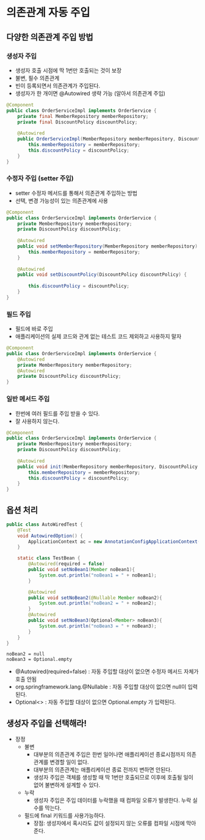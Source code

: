 # 의존관계 자동 주입
## 다양한 의존관계 주입 방법
### 생성자 주입
- 생성자 호출 시점에 딱 1번만 호출되는 것이 보장
- 불변, 필수 의존관계
- 빈이 등록되면서 의존관계가 주입된다.
- 생성자가 한 개이면 @Autowired 생략 가능 (알아서 의존관계 주입)
```java
@Component
public class OrderServiceImpl implements OrderService {
    private final MemberRepository memberRepository;
    private final DiscountPolicy discountPolicy;
    
    @Autowired
    public OrderServiceImpl(MemberRepository memberRepository, DiscountPolicy discountPolicy) {
        this.memberRepository = memberRepository;
        this.discountPolicy = discountPolicy;
    }
}
```
### 수정자 주입 (setter 주입)
- setter 수정자 메서드를 통해서 의존관계 주입하는 방법
- 선택, 변경 가능성이 있는 의존관계에 사용
```java
@Component
public class OrderServiceImpl implements OrderService {
    private MemberRepository memberRepository;
    private DiscountPolicy discountPolicy;
    
    @Autowired
    public void setMemberRepository(MemberRepository memberRepository) {
        this.memberRepository = memberRepository;
    }
    
    @Autowired
    public void setDiscountPolicy(DiscountPolicy discountPolicy) {
        
        this.discountPolicy = discountPolicy;
    }
}
```

### 필드 주입 
- 필드에 바로 주입
- 애플리케이션의 실제 코드와 관계 없는 테스트 코드 제외하고 사용하지 말자
```java
@Component
public class OrderServiceImpl implements OrderService {
    @Autowired
    private MemberRepository memberRepository;
    @Autowired
    private DiscountPolicy discountPolicy;
}
```

### 일반 메서드 주입
- 한번에 여러 필드를 주입 받을 수 있다.
- 잘 사용하지 않는다.
```java
@Component
public class OrderServiceImpl implements OrderService {
    private MemberRepository memberRepository;
    private DiscountPolicy discountPolicy;
    
    @Autowired
    public void init(MemberRepository memberRepository, DiscountPolicy discountPolicy) {
        this.memberRepository = memberRepository;
        this.discountPolicy = discountPolicy;
    }
}
```
## 옵션 처리
```java
public class AutoWiredTest {
    @Test
    void AutowiredOption() {
        ApplicationContext ac = new AnnotationConfigApplicationContext(TestBean.class);
    }

    static class TestBean {
        @Autowired(required = false)
        public void setNoBean1(Member noBean1){
            System.out.println("noBean1 = " + noBean1);
        }

        @Autowired
        public void setNoBean2(@Nullable Member noBean2){
            System.out.println("noBean2 = " + noBean2);
        }
        @Autowired
        public void setNoBean3(Optional<Member> noBean3){
            System.out.println("noBean3 = " + noBean3);
        }
    }
}
```
```shell
noBean2 = null
noBean3 = Optional.empty
```
- @Autowired(required=false) : 자동 주입할 대상이 없으면 수정자 메서드 자체가 호출 안됨
- org.springframework.lang.@Nullable : 자동 주입할 대상이 없으면 null이 입력된다.
- Optional<> : 자동 주입할 대상이 없으면 Optional.empty 가 입력된다.

## 생성자 주입을 선택해라!
- 장정
  - 불변
    - 대부분의 의존관계 주입은 한번 일어나면 애플리케이션 종료시점까지 의존관계를 변경할 일이 없다.
    - 대부분의 의존관계는 애플리케이션 종료 전까지 변하면 안된다.
    - 생성자 주입은 객체를 생성할 때 딱 1번만 호출되므로 이후에 호출될 일이 없어 불변하게 설계할 수 있다.
  - 누락
    - 생성자 주입은 주입 데이터를 누락했을 때 컴파일 오류가 발생한다. 누락 실수를 막는다.
  - 필드에 final 키워드를 사용가능하다.
    - 장점: 생성자에서 혹시라도 값이 설정되지 않는 오류를 컴파일 시점에 막아준다.